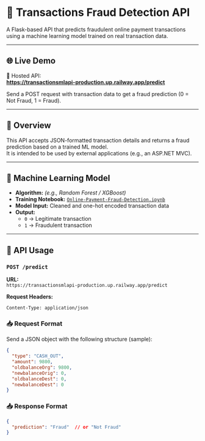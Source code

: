 # 🔄 Transactions Fraud Detection API

A Flask-based API that predicts fraudulent online payment transactions using a machine learning model trained on real transaction data.

---

## 🌐 Live Demo

🚀 Hosted API:  
**https://transactionsmlapi-production.up.railway.app/predict**

Send a POST request with transaction data to get a fraud prediction (0 = Not Fraud, 1 = Fraud).

---

## 📌 Overview

This API accepts JSON-formatted transaction details and returns a fraud prediction based on a trained ML model.  
It is intended to be used by external applications (e.g., an ASP.NET MVC).

---

## 🧠 Machine Learning Model

- **Algorithm:** *(e.g., Random Forest / XGBoost)*
- **Training Notebook:** [`Online-Payment-Fraud-Detection.ipynb`](./Online-Payment-Fraud-Detection.ipynb)
- **Model Input:** Cleaned and one-hot encoded transaction data
- **Output:**  
  - `0` → Legitimate transaction  
  - `1` → Fraudulent transaction

---

## 🔧 API Usage

### `POST /predict`

**URL:**  
`https://transactionsmlapi-production.up.railway.app/predict`

**Request Headers:**
```http
Content-Type: application/json
```
### 📥 Request Format

Send a JSON object with the following structure (sample):

```json
{
  "type": "CASH_OUT",
  "amount": 9800,
  "oldbalanceOrg": 9800,
  "newbalanceOrig": 0,
  "oldbalanceDest": 0,
  "newbalanceDest": 0
}
```

### 📥 Response Format
```json
{
  "prediction": "Fraud"  // or "Not Fraud"
}
```

